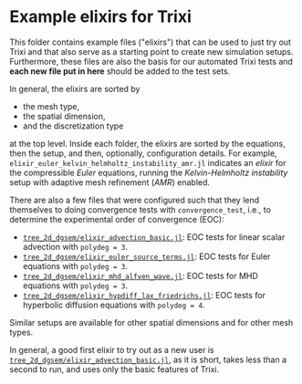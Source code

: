 # Example elixirs for Trixi

This folder contains example files ("elixirs") that can be used to just try out
Trixi and that also serve as a starting point to create new simulation setups.
Furthermore, these files are also the basis for our automated Trixi tests and
**each new file put in here** should be added to the test sets.

In general, the elixirs are sorted by

- the mesh type,
- the spatial dimension,
- and the discretization type

at the top level. Inside each folder, the elixirs are sorted by the equations,
then the setup, and then, optionally, configuration details. For example,
`elixir_euler_kelvin_helmholtz_instability_amr.jl` indicates an *elixir* for the
compressible *Euler* equations, running the *Kelvin-Helmholtz instability* setup
with adaptive mesh refinement (*AMR*) enabled.

There are also a few files that were configured such that they lend themselves
to doing convergence tests with `convergence_test`, i.e., to determine the
experimental order of convergence (EOC):

* [`tree_2d_dgsem/elixir_advection_basic.jl`](tree_2d_dgsem/elixir_advection_basic.jl):
  EOC tests for linear scalar advection with `polydeg = 3`.
* [`tree_2d_dgsem/elixir_euler_source_terms.jl`](tree_2d_dgsem/elixir_euler_source_terms.jl):
  EOC tests for Euler equations with `polydeg = 3`.
* [`tree_2d_dgsem/elixir_mhd_alfven_wave.jl`](tree_2d_dgsem/elixir_mhd_alfven_wave.jl):
  EOC tests for MHD equations with `polydeg = 3`.
* [`tree_2d_dgsem/elixir_hypdiff_lax_friedrichs.jl`](tree_2d_dgsem/elixir_hypdiff_lax_friedrichs.jl):
  EOC tests for hyperbolic diffusion equations with `polydeg = 4`.

Similar setups are available for other spatial dimensions and for other mesh types.

In general, a good first elixir to try out as a new user is
[`tree_2d_dgsem/elixir_advection_basic.jl`](tree_2d_dgsem/elixir_advection_basic.jl),
as it is short, takes less than a second to run, and uses only the basic features
of Trixi.
